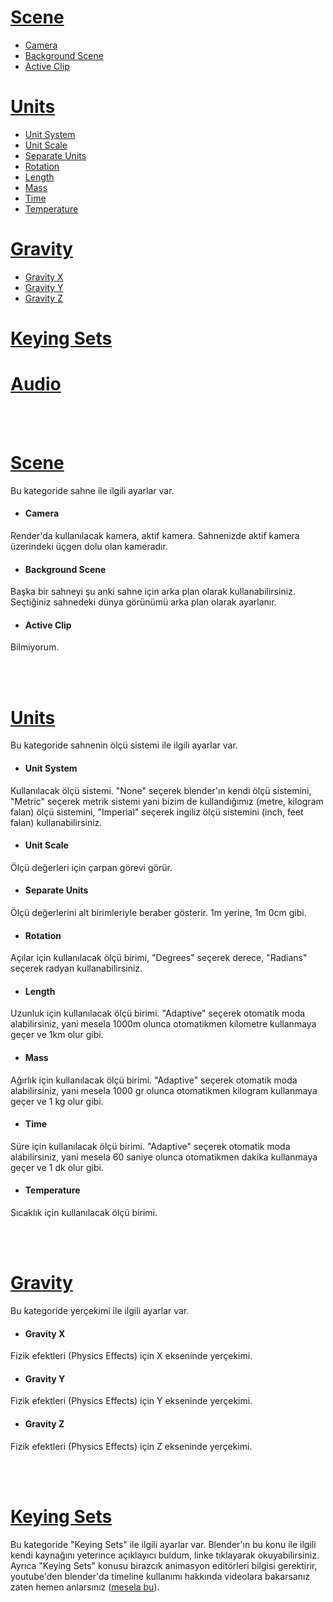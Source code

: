 # [Scene](#scene-1)
* [Camera](#camera)
* [Background Scene](#background-scene)
* [Active Clip](#active-clip)

# [Units](#units-1)
* [Unit System](#unit-system)
* [Unit Scale](#unit-scale)
* [Separate Units](#separate-units)
* [Rotation](#rotation)
* [Length](#length)
* [Mass](#mass)
* [Time](#time)
* [Temperature](#temperature)

# [Gravity](#gravity-1)
* [Gravity X](#gravity-x)
* [Gravity Y](#gravity-y)
* [Gravity Z](#gravity-z)

# [Keying Sets](#keying-sets-1)

# [Audio](#audio-1)


<br>
<br>


# [Scene](https://docs.blender.org/manual/en/3.6/scene_layout/scene/properties.html#scene)
Bu kategoride sahne ile ilgili ayarlar var.


* #### Camera
Render'da kullanılacak kamera, aktif kamera. Sahnenizde aktif kamera üzerindeki üçgen dolu olan kameradır.

* #### Background Scene
Başka bir sahneyi şu anki sahne için arka plan olarak kullanabilirsiniz. Seçtiğiniz sahnedeki dünya görünümü arka plan olarak ayarlanır.

* #### Active Clip
Bilmiyorum.


<br>
<br>


# [Units](https://docs.blender.org/manual/en/3.6/scene_layout/scene/properties.html#units)
Bu kategoride sahnenin ölçü sistemi ile ilgili ayarlar var.


* #### Unit System
Kullanılacak ölçü sistemi. "None" seçerek blender'ın kendi ölçü sistemini, "Metric" seçerek metrik sistemi yani bizim de kullandığımız (metre, kilogram falan) ölçü sistemini, "Imperial" seçerek ingiliz ölçü sistemini (inch, feet falan) kullanabilirsiniz.

* #### Unit Scale
Ölçü değerleri için çarpan görevi görür.

* #### Separate Units
Ölçü değerlerini alt birimleriyle beraber gösterir. 1m yerine, 1m 0cm gibi.

* #### Rotation
Açılar için kullanılacak ölçü birimi, "Degrees" seçerek derece, "Radians" seçerek radyan kullanabilirsiniz.

* #### Length
Uzunluk için kullanılacak ölçü birimi. "Adaptive" seçerek otomatik moda alabilirsiniz, yani mesela 1000m olunca otomatikmen kilometre kullanmaya geçer ve 1km olur gibi.

* #### Mass
Ağırlık için kullanılacak ölçü birimi. "Adaptive" seçerek otomatik moda alabilirsiniz, yani mesela 1000 gr olunca otomatikmen kilogram kullanmaya geçer ve 1 kg olur gibi.

* #### Time
Süre için kullanılacak ölçü birimi. "Adaptive" seçerek otomatik moda alabilirsiniz, yani mesela 60 saniye olunca otomatikmen dakika kullanmaya geçer ve 1 dk olur gibi.

* #### Temperature
Sıcaklık için kullanılacak ölçü birimi.


<br>
<br>


# [Gravity](https://docs.blender.org/manual/en/3.6/scene_layout/scene/properties.html#gravity)
Bu kategoride yerçekimi ile ilgili ayarlar var.


* #### Gravity X
Fizik efektleri (Physics Effects) için X ekseninde yerçekimi. 

* #### Gravity Y
Fizik efektleri (Physics Effects) için Y ekseninde yerçekimi. 

* #### Gravity Z
Fizik efektleri (Physics Effects) için Z ekseninde yerçekimi. 


<br>
<br>


# [Keying Sets](https://docs.blender.org/manual/en/3.6/animation/keyframes/keying_sets.html)
Bu kategoride "Keying Sets" ile ilgili ayarlar var. Blender'ın bu konu ile ilgili kendi kaynağını yeterince açıklayıcı buldum, linke tıklayarak okuyabilirsiniz. Ayrıca "Keying Sets" konusu birazcık animasyon editörleri bilgisi gerektirir, youtube'den blender'da timeline kullanımı hakkında videolara bakarsanız zaten hemen anlarsınız ([mesela bu](https://www.youtube.com/watch?v=BLebjFHiDqk)).







